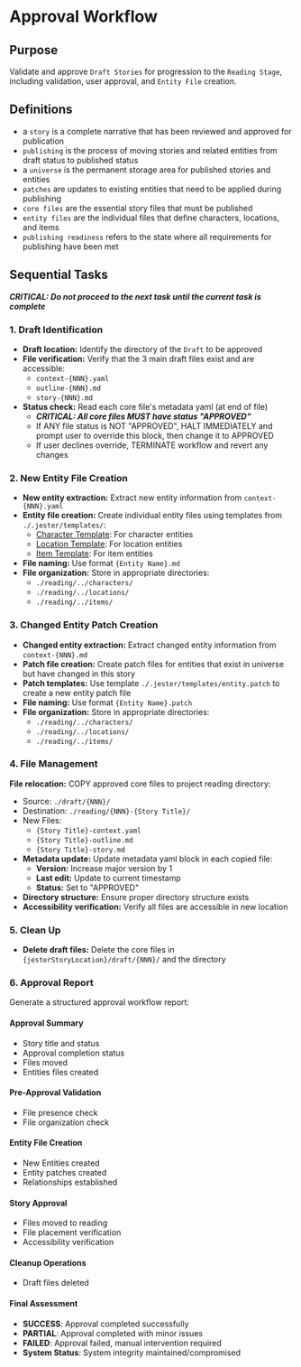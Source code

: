 
# Approval Workflow

## Purpose

Validate and approve `Draft Stories` for progression to the `Reading Stage`, including validation, user approval, and `Entity File` creation.

## Definitions

- a `story` is a complete narrative that has been reviewed and approved for publication
- `publishing` is the process of moving stories and related entities from draft status to published status
- a `universe` is the permanent storage area for published stories and entities
- `patches` are updates to existing entities that need to be applied during publishing
- `core files` are the essential story files that must be published
- `entity files` are the individual files that define characters, locations, and items
- `publishing readiness` refers to the state where all requirements for publishing have been met

## Sequential Tasks

***CRITICAL: Do not proceed to the next task until the current task is complete***

### 1. Draft Identification

- **Draft location:** Identify the directory of the `Draft` to be approved
- **File verification:** Verify that the 3 main draft files exist and are accessible:
  - `context-{NNN}.yaml`
  - `outline-{NNN}.md`
  - `story-{NNN}.md`
- **Status check:** Read each core file's metadata yaml (at end of file)
  - ***CRITICAL: All core files MUST have status "APPROVED"***
  - If ANY file status is NOT "APPROVED", HALT IMMEDIATELY and prompt user to override this block, then change it to APPROVED
  - If user declines override, TERMINATE workflow and revert any changes

### 2. New Entity File Creation

- **New entity extraction:** Extract new entity information from `context-{NNN}.yaml`
- **Entity file creation:** Create individual entity files using templates from `./.jester/templates/`:
  - [Character Template](character.md): For character entities
  - [Location Template](location.md): For location entities  
  - [Item Template](item.md): For item entities
- **File naming:** Use format `{Entity Name}.md`
- **File organization:** Store in appropriate directories:
  - `./reading/../characters/`
  - `./reading/../locations/`
  - `./reading/../items/`

### 3. Changed Entity Patch Creation

- **Changed entity extraction:** Extract changed entity information from `context-{NNN}.md`
- **Patch file creation:** Create patch files for entities that exist in universe but have changed in this story
- **Patch templates:** Use template `./.jester/templates/entity.patch` to create a new entity patch file
- **File naming:** Use format `{Entity Name}.patch`
- **File organization:** Store in appropriate directories:
  - `./reading/../characters/`
  - `./reading/../locations/`
  - `./reading/../items/`

### 4. File Management

**File relocation:** COPY approved core files to project reading directory:
- Source: `./draft/{NNN}/`
- Destination: `./reading/{NNN}-{Story Title}/`
- New Files:
  - `{Story Title}-context.yaml`
  - `{Story Title}-outline.md`
  - `{Story Title}-story.md`
- **Metadata update:** Update metadata yaml block in each copied file:
  - **Version:** Increase major version by 1
  - **Last edit:** Update to current timestamp
  - **Status:** Set to "APPROVED"
- **Directory structure:** Ensure proper directory structure exists
- **Accessibility verification:** Verify all files are accessible in new location

### 5. Clean Up

- **Delete draft files:** Delete the core files in `{jesterStoryLocation}/draft/{NNN}/` and the directory

### 6. Approval Report

Generate a structured approval workflow report:

#### Approval Summary

- Story title and status
- Approval completion status
- Files moved
- Entities files created

#### Pre-Approval Validation

- File presence check
- File organization check

#### Entity File Creation

- New Entities created
- Entity patches created
- Relationships established

#### Story Approval

- Files moved to reading
- File placement verification
- Accessibility verification

#### Cleanup Operations

- Draft files deleted

#### Final Assessment

- **SUCCESS**: Approval completed successfully
- **PARTIAL**: Approval completed with minor issues
- **FAILED**: Approval failed, manual intervention required
- **System Status**: System integrity maintained/compromised


